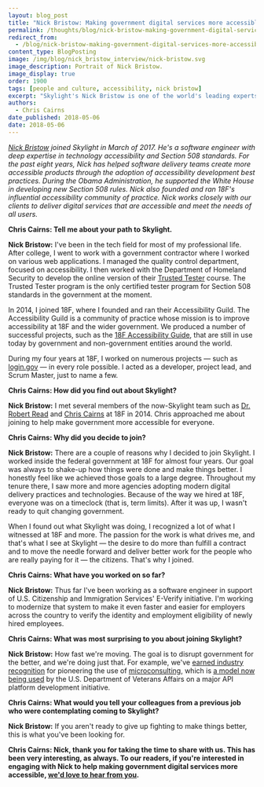 ```yaml
---
layout: blog_post
title: "Nick Bristow: Making government digital services more accessible"
permalink: /thoughts/blog/nick-bristow-making-government-digital-services-more-accessible/
redirect_from:
  - /blog/nick-bristow-making-government-digital-services-more-accessible/
content_type: BlogPosting
image: /img/blog/nick_bristow_interview/nick-bristow.svg
image_description: Portrait of Nick Bristow.
image_display: true
order: 1900
tags: [people and culture, accessibility, nick bristow]
excerpt: "Skylight's Nick Bristow is one of the world's leading experts in technology accessibility. Here, he has been working with our government clients to deliver digital services that are accessible and meet the needs of all users."
authors:
  - Chris Cairns
date_published: 2018-05-06
date: 2018-05-06
---
```


*[Nick Bristow](/company/about/#nick-bristow) joined Skylight in March of 2017. He's a software engineer with deep expertise in technology accessibility and Section 508 standards. For the past eight years, Nick has helped software delivery teams create more accessible products through the adoption of accessibility development best practices. During the Obama Administration, he supported the White House in developing new Section 508 rules. Nick also founded and ran 18F's influential accessibility community of practice. Nick works closely with our clients to deliver digital services that are accessible and meet the needs of all users.*

**Chris Cairns: Tell me about your path to Skylight.**

**Nick Bristow:** I've been in the tech field for most of my professional life. After college, I went to work with a government contractor where I worked on various web applications. I managed the quality control department, focused on accessibility. I then worked with the Department of Homeland Security to develop the online version of their [Trusted Tester](https://www.dhs.gov/trusted-tester) course. The Trusted Tester program is the only certified tester program for Section 508 standards in the government at the moment.

In 2014, I joined 18F, where I founded and ran their Accessibility Guild. The Accessibility Guild is a community of practice whose mission is to improve accessibility at 18F and the wider government. We produced a number of successful projects, such as the [18F Accessibility Guide](https://accessibility.18f.gov/), that are still in use today by government and non-government entities around the world.

During my four years at 18F, I worked on numerous projects — such as [login.gov](https://login.gov/) — in every role possible. I acted as a developer, project lead, and Scrum Master, just to name a few.

**Chris Cairns: How did you find out about Skylight?**

**Nick Bristow:** I met several members of the now-Skylight team such as [Dr. Robert Read](/company/about/#robert-read) and [Chris Cairns](/company/about/#chris-cairns) at 18F in 2014. Chris approached me about joining to help make government more accessible for everyone.

**Chris Cairns: Why did you decide to join?**

**Nick Bristow:** There are a couple of reasons why I decided to join Skylight. I worked inside the federal government at 18F for almost four years. Our goal was always to shake-up how things were done and make things better. I honestly feel like we achieved those goals to a large degree. Throughout my tenure there, I saw more and more agencies adopting modern digital delivery practices and technologies. Because of the way we hired at 18F, everyone was on a timeclock (that is, term limits). After it was up, I wasn't ready to quit changing government.

When I found out what Skylight was doing, I recognized a lot of what I witnessed at 18F and more. The passion for the work is what drives me, and that's what I see at Skylight — the desire to do more than fulfill a contract and to move the needle forward and deliver better work for the people who are really paying for it — the citizens. That's why I joined.

**Chris Cairns: What have you worked on so far?**

**Nick Bristow:** Thus far I've been working as a software engineer in support of U.S. Citizenship and Immigration Services' E-Verify initiative. I'm working to modernize that system to make it even faster and easier for employers across the country to verify the identity and employment eligibility of newly hired employees.

**Chris Cairns: What was most surprising to you about joining Skylight?**

**Nick Bristow:** How fast we're moving. The goal is to disrupt government for the better, and we're doing just that. For example, we've [earned industry recognition](https://fcw.com/blogs/lectern/2017/07/kelman-microconsulting.aspx) for pioneering the use of [microconsulting](/blog/supplement-your-team-with-specific-digital-expertise-through-our-microconsulting-services/), which is [a model now being used](https://federalnewsradio.com/reporters-notebook-jason-miller/2018/03/lighthouse-lab-to-give-va-a-safe-environment-to-bring-services-to-veterans-more-quickly/) by the U.S. Department of Veterans Affairs on a major API platform development initiative.

**Chris Cairns: What would you tell your colleagues from a previous job who were contemplating coming to Skylight?**

**Nick Bristow:** If you aren't ready to give up fighting to make things better, this is what you've been looking for.

**Chris Cairns: Nick, thank you for taking the time to share with us. This has been very interesting, as always. To our readers, if you're interested in engaging with Nick to help making government digital services more accessible, [we'd love to hear from you](/connect/contact/).**
